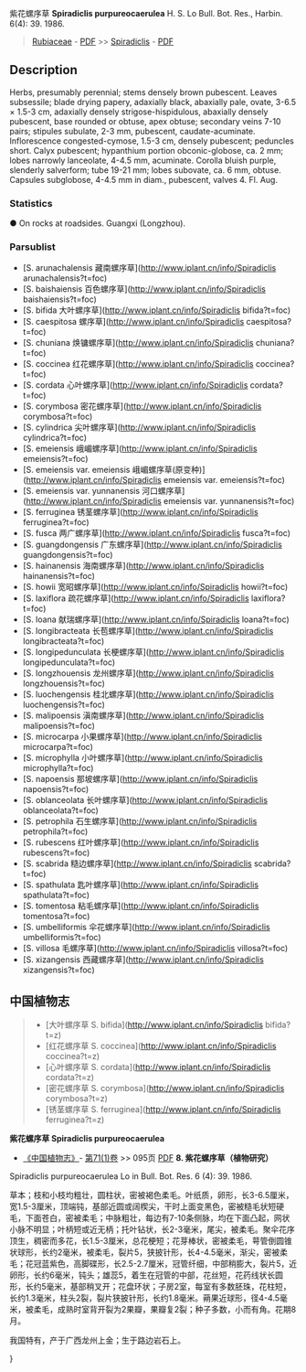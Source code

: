 紫花螺序草 **Spiradiclis purpureocaerulea** H. S. Lo Bull. Bot. Res., Harbin. 6(4): 39. 1986.

> [Rubiaceae](http://www.iplant.cn/info/Rubiaceae?t=foc) - [PDF](http://www.iplant.cn/foc/pdf/Rubiaceae.pdf) >> [Spiradiclis](http://www.iplant.cn/info/Spiradiclis?t=foc) - [PDF](http://www.iplant.cn/foc/pdf/Spiradiclis.pdf)
## Description

Herbs, presumably perennial; stems densely brown pubescent. Leaves subsessile; blade drying papery, adaxially black, abaxially pale, ovate, 3-6.5 × 1.5-3 cm, adaxially densely strigose-hispidulous, abaxially densely pubescent, base rounded or obtuse, apex obtuse; secondary veins 7-10 pairs; stipules subulate, 2-3 mm, pubescent, caudate-acuminate. Inflorescence congested-cymose, 1.5-3 cm, densely pubescent; peduncles short. Calyx pubescent; hypanthium portion obconic-globose, ca. 2 mm; lobes narrowly lanceolate, 4-4.5 mm, acuminate. Corolla bluish purple, slenderly salverform; tube 19-21 mm; lobes subovate, ca. 6 mm, obtuse. Capsules subglobose, 4-4.5 mm in diam., pubescent, valves 4. Fl. Aug.

### Statistics
● On rocks at roadsides. Guangxi (Longzhou).


### Parsublist

* [S.  arunachalensis  藏南螺序草](http://www.iplant.cn/info/Spiradiclis arunachalensis?t=foc)
* [S.  baishaiensis  百色螺序草](http://www.iplant.cn/info/Spiradiclis baishaiensis?t=foc)
* [S.  bifida  大叶螺序草](http://www.iplant.cn/info/Spiradiclis bifida?t=foc)
* [S.  caespitosa  螺序草](http://www.iplant.cn/info/Spiradiclis caespitosa?t=foc)
* [S.  chuniana  焕镛螺序草](http://www.iplant.cn/info/Spiradiclis chuniana?t=foc)
* [S.  coccinea  红花螺序草](http://www.iplant.cn/info/Spiradiclis coccinea?t=foc)
* [S.  cordata  心叶螺序草](http://www.iplant.cn/info/Spiradiclis cordata?t=foc)
* [S.  corymbosa  密花螺序草](http://www.iplant.cn/info/Spiradiclis corymbosa?t=foc)
* [S.  cylindrica  尖叶螺序草](http://www.iplant.cn/info/Spiradiclis cylindrica?t=foc)
* [S.  emeiensis  峨嵋螺序草](http://www.iplant.cn/info/Spiradiclis emeiensis?t=foc)
* [S.  emeiensis var. emeiensis  峨嵋螺序草(原变种)](http://www.iplant.cn/info/Spiradiclis emeiensis var. emeiensis?t=foc)
* [S.  emeiensis var. yunnanensis  河口螺序草](http://www.iplant.cn/info/Spiradiclis emeiensis var. yunnanensis?t=foc)
* [S.  ferruginea  锈茎螺序草](http://www.iplant.cn/info/Spiradiclis ferruginea?t=foc)
* [S.  fusca  两广螺序草](http://www.iplant.cn/info/Spiradiclis fusca?t=foc)
* [S.  guangdongensis  广东螺序草](http://www.iplant.cn/info/Spiradiclis guangdongensis?t=foc)
* [S.  hainanensis  海南螺序草](http://www.iplant.cn/info/Spiradiclis hainanensis?t=foc)
* [S.  howii  宽昭螺序草](http://www.iplant.cn/info/Spiradiclis howii?t=foc)
* [S.  laxiflora  疏花螺序草](http://www.iplant.cn/info/Spiradiclis laxiflora?t=foc)
* [S.  loana  献瑞螺序草](http://www.iplant.cn/info/Spiradiclis loana?t=foc)
* [S.  longibracteata  长苞螺序草](http://www.iplant.cn/info/Spiradiclis longibracteata?t=foc)
* [S.  longipedunculata  长梗螺序草](http://www.iplant.cn/info/Spiradiclis longipedunculata?t=foc)
* [S.  longzhouensis  龙州螺序草](http://www.iplant.cn/info/Spiradiclis longzhouensis?t=foc)
* [S.  luochengensis  桂北螺序草](http://www.iplant.cn/info/Spiradiclis luochengensis?t=foc)
* [S.  malipoensis  滇南螺序草](http://www.iplant.cn/info/Spiradiclis malipoensis?t=foc)
* [S.  microcarpa  小果螺序草](http://www.iplant.cn/info/Spiradiclis microcarpa?t=foc)
* [S.  microphylla  小叶螺序草](http://www.iplant.cn/info/Spiradiclis microphylla?t=foc)
* [S.  napoensis  那坡螺序草](http://www.iplant.cn/info/Spiradiclis napoensis?t=foc)
* [S.  oblanceolata  长叶螺序草](http://www.iplant.cn/info/Spiradiclis oblanceolata?t=foc)
* [S.  petrophila  石生螺序草](http://www.iplant.cn/info/Spiradiclis petrophila?t=foc)
* [S.  rubescens  红叶螺序草](http://www.iplant.cn/info/Spiradiclis rubescens?t=foc)
* [S.  scabrida  糙边螺序草](http://www.iplant.cn/info/Spiradiclis scabrida?t=foc)
* [S.  spathulata  匙叶螺序草](http://www.iplant.cn/info/Spiradiclis spathulata?t=foc)
* [S.  tomentosa  粘毛螺序草](http://www.iplant.cn/info/Spiradiclis tomentosa?t=foc)
* [S.  umbelliformis  伞花螺序草](http://www.iplant.cn/info/Spiradiclis umbelliformis?t=foc)
* [S.  villosa  毛螺序草](http://www.iplant.cn/info/Spiradiclis villosa?t=foc)
* [S.  xizangensis  西藏螺序草](http://www.iplant.cn/info/Spiradiclis xizangensis?t=foc)


## 中国植物志

> * [大叶螺序草  S.  bifida](http://www.iplant.cn/info/Spiradiclis bifida?t=z)
> * [红花螺序草  S.  coccinea](http://www.iplant.cn/info/Spiradiclis coccinea?t=z)
> * [心叶螺序草  S.  cordata](http://www.iplant.cn/info/Spiradiclis cordata?t=z)
> * [密花螺序草  S.  corymbosa](http://www.iplant.cn/info/Spiradiclis corymbosa?t=z)
> * [锈茎螺序草  S.  ferruginea](http://www.iplant.cn/info/Spiradiclis ferruginea?t=z)

**紫花螺序草 Spiradiclis purpureocaerulea**

* [《中国植物志》](http://www.iplant.cn/frps)- [第71(1)卷](http://www.iplant.cn/frps/vol/71(1)) >> 095页 [PDF](http://www.iplant.cn/frps/pdf/71(1)/095.PDF)
**8. 紫花螺序草（植物研究）**

Spiradiclis purpureocaerulea Lo in Bull. Bot. Res. 6 (4): 39. 1986.

草本；枝和小枝均粗壮，圆柱状，密被褐色柔毛。叶纸质，卵形，长3-6.5厘米，宽1.5-3厘米，顶端钝，基部近圆或阔楔尖，干时上面变黑色，密被糙毛状短硬毛，下面苍白，密被柔毛；中脉粗壮，每边有7-10条侧脉，均在下面凸起，网状小脉不明显；叶柄短或近无柄；托叶钻状，长2-3毫米，尾尖，被柔毛。聚伞花序顶生，稠密而多花，长1.5-3厘米，总花梗短；花芽棒状，密被柔毛，萼管倒圆锥状球形，长约2毫米，被柔毛，裂片5，狭披针形，长4-4.5毫米，渐尖，密被柔毛；花冠蓝紫色，高脚碟形，长2.5-2.7厘米，冠管纤细，中部稍膨大，裂片5，近卵形，长约6毫米，钝头；雄蕊5，着生在冠管的中部，花丝短，花药线状长圆形，长约5毫米，基部稍叉开；花盘环状；子房2室，每室有多数胚珠，花柱短，长约1.3毫米，柱头2裂，裂片狭披针形，长约1.8毫米。蒴果近球形，径4-4.5毫米，被柔毛，成熟时室背开裂为2果瓣，果瓣复2裂；种子多数，小而有角。花期8月。

我国特有，产于广西龙州上金；生于路边岩石上。

}